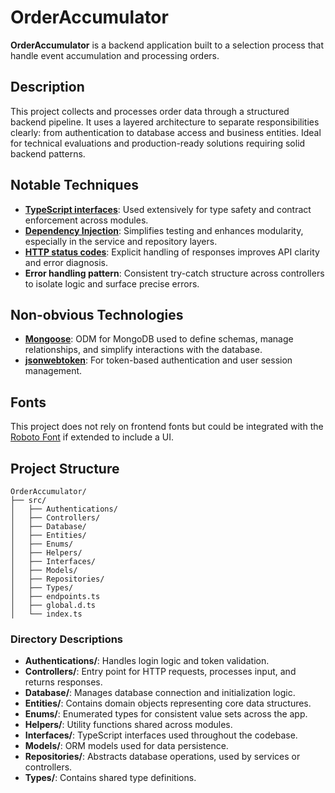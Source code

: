 # OrderAccumulator

**OrderAccumulator** is a backend application built to a selection process that handle event accumulation and processing orders.

## Description

This project collects and processes order data through a structured backend pipeline. It uses a layered architecture to separate responsibilities clearly: from authentication to database access and business entities. Ideal for technical evaluations and production-ready solutions requiring solid backend patterns.

## Notable Techniques

- **[TypeScript interfaces](https://www.typescriptlang.org/docs/handbook/2/objects.html)**: Used extensively for type safety and contract enforcement across modules.
- **[Dependency Injection](https://www.typescriptlang.org/docs/handbook/decorators.html)**: Simplifies testing and enhances modularity, especially in the service and repository layers.
- **[HTTP status codes](https://developer.mozilla.org/en-US/docs/Web/HTTP/Status)**: Explicit handling of responses improves API clarity and error diagnosis.
- **Error handling pattern**: Consistent try-catch structure across controllers to isolate logic and surface precise errors.

## Non-obvious Technologies

- **[Mongoose](https://mongoosejs.com/)**: ODM for MongoDB used to define schemas, manage relationships, and simplify interactions with the database.
- **[jsonwebtoken](https://github.com/auth0/node-jsonwebtoken)**: For token-based authentication and user session management.

## Fonts

This project does not rely on frontend fonts but could be integrated with the [Roboto Font](https://fonts.google.com/specimen/Roboto) if extended to include a UI.

## Project Structure

```
OrderAccumulator/
├── src/
│   ├── Authentications/
│   ├── Controllers/
│   ├── Database/
│   ├── Entities/
│   ├── Enums/
│   ├── Helpers/
│   ├── Interfaces/
│   ├── Models/
│   ├── Repositories/
│   ├── Types/
│   ├── endpoints.ts
│   ├── global.d.ts
│   └── index.ts
```

### Directory Descriptions

- **Authentications/**: Handles login logic and token validation.
- **Controllers/**: Entry point for HTTP requests, processes input, and returns responses.
- **Database/**: Manages database connection and initialization logic.
- **Entities/**: Contains domain objects representing core data structures.
- **Enums/**: Enumerated types for consistent value sets across the app.
- **Helpers/**: Utility functions shared across modules.
- **Interfaces/**: TypeScript interfaces used throughout the codebase.
- **Models/**: ORM models used for data persistence.
- **Repositories/**: Abstracts database operations, used by services or controllers.
- **Types/**: Contains shared type definitions.
